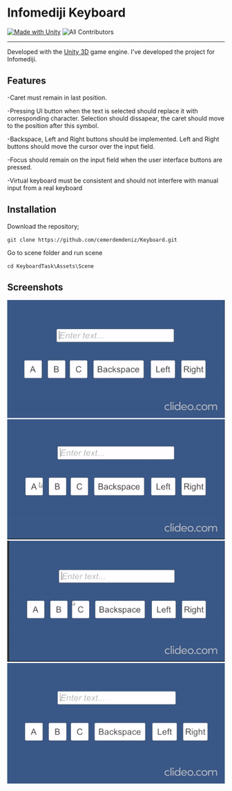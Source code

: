 
# Infomediji Keyboard
[![Made with Unity](https://img.shields.io/badge/Made%20with-Unity-57b9d3.svg?style=flat&logo=unity)](https://unity3d.com) ![All Contributors](https://img.shields.io/badge/all_contributors-1-orange.svg?style=flat-square)
***

Developed with the [Unity 3D](https://unity.com/) game engine. I've developed the project for Infomediji.

## Features

-Caret must remain in last position.

-Pressing UI button when the text is selected should replace it with corresponding character.
  Selection should dissapear, the caret should move to the position after this symbol.

-Backspace, Left and Right buttons should be implemented. Left and Right buttons should move the cursor over the input field.

-Focus should remain on the input field when the user interface buttons are pressed.

-Virtual keyboard must be consistent and should not interfere with manual input from a real keyboard



## Installation

Download the repository;
```
git clone https://github.com/cemerdemdeniz/Keyboard.git
```
Go to scene folder and run scene
```
cd KeyboardTask\Assets\Scene
```

## Screenshots
![Giff](Docs/giff/Backspacegiff.gif)
![Giff](Docs/giff/KeyLeftRightgiff.gif)
![Giff](Docs/giff/Replacegiff.gif)
![Giff](Docs/giff/HoldButtongiff.gif)



